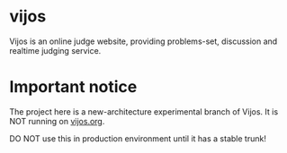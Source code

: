 vijos
=====

Vijos is an online judge website, providing problems-set, discussion and realtime judging service.

# Important notice

The project here is a new-architecture experimental branch of Vijos. It is NOT running on [vijos.org](https://vijos.org).

DO NOT use this in production environment until it has a stable trunk!

